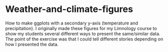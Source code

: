 # Weather-and-climate-figures
How to make ggplots with a secondary y-axis (temperature and precipitation). I originally made these figures for my Limnology course to show my students several different ways to present the same/similar data. The point of the exercise was that I could tell different stories depending on how I presented the data. 
